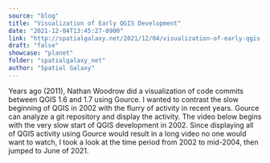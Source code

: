 ```yaml
---
source: "blog"
title: "Visualization of Early QGIS Development"
date: "2021-12-04T13:45:27-0900"
link: "http://spatialgalaxy.net/2021/12/04/visualization-of-early-qgis-development/"
draft: "false"
showcase: "planet"
folder: "spatialgalaxy_net"
author: "Spatial Galaxy"
---
```


Years ago (2011), Nathan Woodrow did a visualization of code commits between QGIS 1.6 and 1.7 using Gource. I wanted to contrast the slow beginning of QGIS in 2002 with the flurry of activity in recent years.
Gource can analyze a git repository and display the activity. The video below begins with the very slow start of QGIS development in 2002. Since displaying all of QGIS activity using Gource would result in a long video no one would want to watch, I took a look at the time period from 2002 to mid-2004, then jumped to June of 2021.
